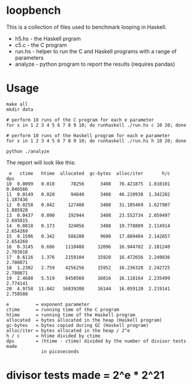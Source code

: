 # loopbench

This is a collection of files used to benchmark looping in Haskell.

- h5.hs - the Haskell prgram
- c5.c - the C program
- run.hs - helper to run the C and Haskell programs with a range of parameters
- analyze - python program to report the results (requires pandas)

# Usage

    make all
    mkdir data

    # perform 10 runs of the C program for each e parameter
    for x in 1 2 3 4 5 6 7 8 9 10; do runhaskell ./run.hs c 10 20; done

    # perform 10 runs of the Haskell program for each e parameter
    for x in 1 2 3 4 5 6 7 8 9 10; do runhaskell ./run.hs h 10 20; done

    python ./analyze

The report will look like this:

     e   ctime   htime  allocated  gc-bytes  alloc/iter       h/c       dps
    10  0.0099   0.010      78256      3408   76.421875  1.010101  0.046566
    11  0.0149   0.020      94640      3408   46.210938  1.342282  1.187436
    12  0.0258   0.042     127408      3408   31.105469  1.627907  1.885928
    13  0.0437   0.090     192944      3408   23.552734  2.059497  2.695015
    14  0.0818   0.173     324056      3408   19.778809  2.114914  2.654269
    15  0.1596   0.342     586200      9600   17.889404  2.142857  2.654269
    16  0.3145   0.686    1110488     12096   16.944702  2.181240  2.703018
    17  0.6116   1.376    2159104     15920   16.472656  2.249836  2.780871
    18  1.2302   2.759    4256256     15952   16.236328  2.242725  2.780871
    19  2.4688   5.519    8450560     16016   16.118164  2.235499  2.774141
    20  4.9758  11.042   16839208     16144   16.059120  2.219141  2.758588

    e          = exponent parameter
    ctime      = running time of the C program
    htime      = running time of the Haskell program
    allocated  = bytes allocated in the heap (Haskell program)
    gc-bytes   = bytes copied during GC (Haskell program)
    alloc/iter = bytes allocated in the heap / 2^e
    h / c      = htime divided by ctime
    dps        = (htime - ctime) divided by the number of divisor tests made
                 in picoseconds

   # divisor tests made = 2^e * 2^21
